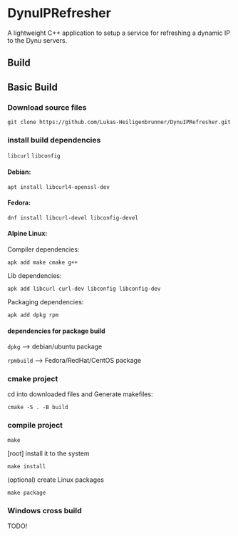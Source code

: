 # DynuIPRefresher
A lightweight C++ application to setup a service for refreshing a dynamic IP to the Dynu servers. 

## Build
## Basic Build
### Download source files

`git clone https://github.com/Lukas-Heiligenbrunner/DynuIPRefresher.git`

### install build dependencies

`libcurl`
`libconfig`

#### Debian:
`apt install libcurl4-openssl-dev`

#### Fedora:
`dnf install libcurl-devel libconfig-devel`

#### Alpine Linux:
Compiler dependencies:

`apk add make cmake g++`

Lib dependencies:

`apk add libcurl curl-dev libconfig libconfig-dev`

Packaging dependencies:

`apk add dpkg rpm`


#### dependencies for package build
`dpkg` --> debian/ubuntu package

`rpmbuild` --> Fedora/RedHat/CentOS package

### cmake project
cd into downloaded files and Generate makefiles:

`cmake -S . -B build`

### compile project

`make`

[root] install it to the system

`make install`

(optional) create Linux packages

`make package`



### Windows cross build
TODO!
